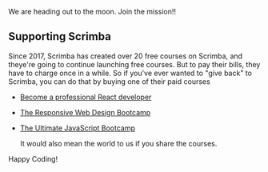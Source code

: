 We are heading out to the moon. Join the mission!!

## Supporting Scrimba

Since 2017, Scrimba has created over 20 free courses on Scrimba, and theye're going to
continue launching free courses. But to pay their bills, they have to charge once
in a while. So if you've ever wanted to "give back" to Scrimba, you can do that by buying
	one of their paid courses

- [Become a professional React developer](https://scrimba.com/course/greact)
- [The Responsive Web Design Bootcamp](https://scrimba.com/course/gresponsive)
- [The Ultimate JavaScript Bootcamp](https://scrimba.com/course/gjavascript)

	It would also mean the world to us if you share the courses.  

Happy Coding!
